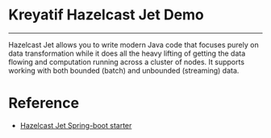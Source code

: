 # Kreyatif Hazelcast Jet Demo
---
Hazelcast Jet allows you to write modern Java code that focuses purely on data transformation while it does all the heavy lifting of getting the data flowing and computation running across a cluster of nodes. It supports working with both bounded (batch) and unbounded (streaming) data.

# Reference
* [Hazelcast Jet Spring-boot starter](https://jet-start.sh/docs/tutorials/spring-boot)

